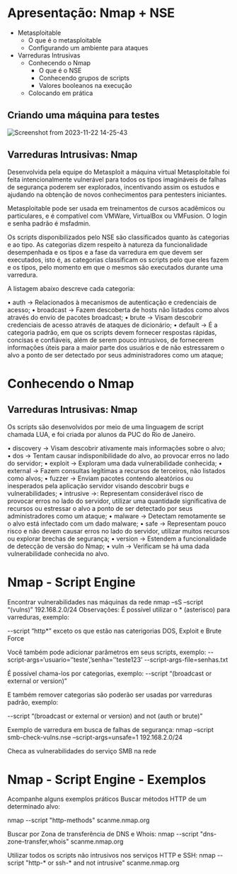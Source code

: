 # Apresentação: Nmap + NSE

+ Metasploitable
  - O que é o metasploitable
  - Configurando um ambiente para ataques
+ Varreduras Intrusivas
  - Conhecendo o Nmap
    - O que é o NSE
    - Conhecendo grupos de scripts
    - Valores booleanos na execução
  - Colocando em prática

## Criando uma máquina para testes
![Screenshot from 2023-11-22 14-25-43](https://github.com/alexandroabadebr/eSecurity-Training/assets/5865711/ad5c991a-3c15-4f98-a8c3-87a7c1371da6)

## Varreduras Intrusivas: Nmap

Desenvolvida pela equipe do Metasploit a máquina virtual Metasploitable foi feita
intencionalmente vulnerável para todos os tipos imagináveis de falhas de
segurança poderem ser explorados, incentivando assim os estudos e ajudando na
obtenção de novos conhecimentos para pentesters iniciantes.

Metasploitable pode ser usada em treinamentos de cursos acadêmicos ou
particulares, e é compatível com VMWare, VirtualBox ou VMFusion. O login e
senha padrão é msfadmin.


Os scripts disponibilizados pelo NSE são classificados quanto às categorias e ao
tipo. As categorias dizem respeito à natureza da funcionalidade desempenhada e
os tipos e a fase da varredura em que devem ser executados, isto é, as categorias
classificam os scripts pelo que eles fazem e os tipos, pelo momento em que o
mesmos são executados durante uma varredura.

A listagem abaixo descreve cada categoria:

• auth → Relacionados à mecanismos de autenticação e credenciais de acesso;
• broadcast → Fazem descoberta de hosts não listados como alvos através do
envio de pacotes broadcast;
• brute → Visam descobrir credenciais de acesso através de ataques de
dicionário;
• default → É a categoria padrão, em que os scripts devem fornecer respostas
rápidas, concisas e confiáveis, além de serem pouco intrusivos, de fornecerem
informações úteis para a maior parte dos usuários e de não estressarem o alvo a
ponto de ser detectado por seus administradores como um ataque;

# Conhecendo o Nmap
## Varreduras Intrusivas: Nmap

Os scripts são desenvolvidos por meio de uma linguagem de script chamada LUA, e foi criada por alunos da PUC do Rio  de Janeiro.

• discovery → Visam descobrir ativamente mais informações sobre o alvo;
• dos → Tentam causar indisponibilidade do alvo, ao provocar erros no lado do servidor;
• exploit → Exploram uma dada vulnerabilidade conhecida;
• external → Fazem consultas legítimas a recursos de terceiros, não listados como alvos;
• fuzzer → Enviam pacotes contendo aleatórios ou inesperados pela aplicação servidor
visando descobrir bugs e vulnerabilidades;
• intrusive →: Representam considerável risco de provocar erros no lado do servidor, utilizar
uma quantidade significativa de recursos ou estressar o alvo a ponto de ser detectado por
seus administradores como um ataque;
• malware → Detectam remotamente se o alvo está infectado com um dado malware;
• safe → Representam pouco risco e não devem causar erros no lado do servidor, utilizar
muitos recursos ou explorar brechas de segurança;
• version → Estendem a funcionalidade de detecção de versão do Nmap;
• vuln → Verificam se há uma dada vulnerabilidade conhecida no alvo.

# Nmap - Script Engine

Encontrar vulnerabilidades nas máquinas da rede
nmap –sS –script “(vulns)” 192.168.2.0/24
Observações:
É possível utilizar o * (asterisco) para varreduras, exemplo:

--script “http*” exceto os que estão nas caterigorias DOS, Exploit e Brute Force

Você também pode adicionar parâmetros em seus scripts, exemplo:
--script-args=‘usuario=‘’teste’,’senha=’’teste123’
--script-args-file=senhas.txt

É possível chama-los por categorias, exemplo:
--script “(broadcast or external or version)”

E também remover categorias são poderão ser usadas por varreduras padrão,
exemplo:

--script “(broadcast or external or version) and not (auth or brute)”

Exemplo de varredura em busca de falhas de segurança:
nmap –script smb-check-vulns.nse –script-args=unsafe=1 192.168.2.0/24

Checa as vulnerabilidades do serviço SMB na rede

# Nmap - Script Engine - Exemplos

Acompanhe alguns exemplos práticos
Buscar métodos HTTP de um determinado alvo:

nmap --script "http-methods" scanme.nmap.org

Buscar por Zona de transferência de DNS e Whois:
nmap --script "dns-zone-transfer,whois" scanme.nmap.org

Utilizar todos os scripts não intrusivos nos serviços HTTP e SSH:
nmap --script "http-* or ssh-* and not intrusive" scanme.nmap.org
